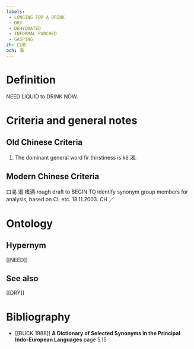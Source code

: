 ```yaml
---
labels: 
 - LONGING FOR A DRINK
 - DRY
 - DEHYDRATED
 - INFORMAL PARCHED
 - GASPING
zh: 口渴
och: 渴
---
```


# Definition
NEED LIQUID to DRINK NOW.
# Criteria and general notes
## Old Chinese Criteria
1. The dominant general word fir thirstiness is kě 渴.
## Modern Chinese Criteria
口渴
渴
嗜酒
rough draft to BEGIN TO identify synonym group members for analysis, based on CL etc. 18.11.2003. CH ／
# Ontology

## Hypernym
[[NEED]]
## See also
[[DRY]]
# Bibliography
- [[BUCK 1988]]
**A Dictionary of Selected Synonyms in the Principal Indo-European Languages** page 5.15
